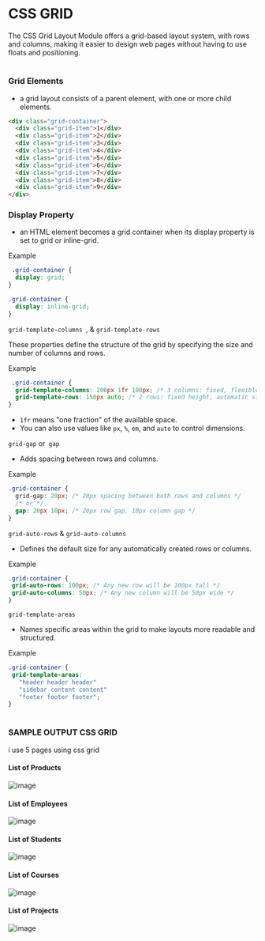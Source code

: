 # CSS GRID

The CSS Grid Layout Module offers a grid-based layout system, with rows and columns, making it easier to design web pages without having to use floats and positioning.
#

### Grid Elements
- a grid layout consists of a parent element, with one or more child elements.
``` html
<div class="grid-container">
  <div class="grid-item">1</div>
  <div class="grid-item">2</div>
  <div class="grid-item">3</div>
  <div class="grid-item">4</div>
  <div class="grid-item">5</div>
  <div class="grid-item">6</div>
  <div class="grid-item">7</div>
  <div class="grid-item">8</div>
  <div class="grid-item">9</div>
</div>
```
### Display Property
- an HTML element becomes a grid container when its display property is set to grid or inline-grid.

 Example
``` css
 .grid-container {
  display: grid;
}
```
``` css
.grid-container {
  display: inline-grid;
}
```
 `grid-template-columns `, &  `grid-template-rows `
 
These properties define the structure of the grid by specifying the size and number of columns and rows.

 Example
``` css
 .grid-container {
  grid-template-columns: 200px 1fr 100px; /* 3 columns: fixed, flexible, fixed */
  grid-template-rows: 150px auto; /* 2 rows: fixed height, automatic size */
}
```

- `1fr` means "one fraction" of the available space.
- You can also use values like `px`, `%`, `em`, and `auto` to control dimensions.


`grid-gap` or` gap`

 - Adds spacing between rows and columns.
   
 Example
``` css
.grid-container {
  grid-gap: 20px; /* 20px spacing between both rows and columns */
  /* or */
  gap: 20px 10px; /* 20px row gap, 10px column gap */
}
```
`grid-auto-rows` & `grid-auto-columns`

- Defines the default size for any automatically created rows or columns.
  
 Example
 ``` CSS
.grid-container {
  grid-auto-rows: 100px; /* Any new row will be 100px tall */
  grid-auto-columns: 50px; /* Any new column will be 50px wide */
}
 ```

`grid-template-areas`

- Names specific areas within the grid to make layouts more readable and structured.

 Example
 ``` CSS
.grid-container {
  grid-template-areas: 
    "header header header"
    "sidebar content content"
    "footer footer footer";
}
 ```
#

### SAMPLE OUTPUT  CSS GRID
i use 5 pages using css grid

#### List of Products
![image](https://github.com/user-attachments/assets/cf162615-d9dd-4b89-8729-d6831645ad70)

#### List of Employees
![image](https://github.com/user-attachments/assets/5cba0434-2848-46d4-8db5-acdf0d91b2f1)

#### List of Students
![image](https://github.com/user-attachments/assets/48ca0ab8-a20a-4d9b-b9e2-4bc637aac1f1)

#### List of Courses
![image](https://github.com/user-attachments/assets/960f7d7d-64c1-4fff-b75c-bdb8dee6e3fa)

#### List of Projects
![image](https://github.com/user-attachments/assets/be812940-1c73-4900-b628-57baf04839b1)







  
